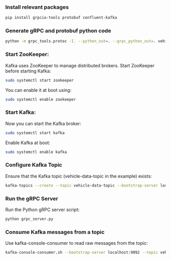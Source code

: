 ### Install relevant packages

```bash
pip install grpcio-tools protobuf confluent-kafka
```

### Generate gRPC and protobuf python code

```bash
python -m grpc_tools.protoc -I. --python_out=. --grpc_python_out=. vehicle_data.proto
```

### Start ZooKeeper:

Kafka uses ZooKeeper to manage distributed brokers. Start ZooKeeper before starting Kafka:

```bash
sudo systemctl start zookeeper
```

You can enable it at boot using:

```bash
sudo systemctl enable zookeeper
```
### Start Kafka:
Now you can start the Kafka broker:

```bash
sudo systemctl start kafka
```

Enable Kafka at boot:

```bash
sudo systemctl enable kafka
```

### Configure Kafka Topic
Ensure that the Kafka topic (vehicle-data-topic in the example) exists:

```bash
kafka-topics --create --topic vehicle-data-topic --bootstrap-server localhost:9092 --partitions 1 --replication-factor 1
```

### Run the gRPC Server
Run the Python gRPC server script:

```bash
python grpc_server.py
```

### Consume Kafka messages from a topic
Use kafka-console-consumer to read raw messages from the topic:

```bash
kafka-console-consumer.sh --bootstrap-server localhost:9092 --topic vehicle-data-topic --from-beginning
```
